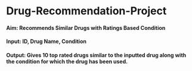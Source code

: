 # Drug-Recommendation-Project

#### Aim: Recommends Similar Drugs with Ratings Based Condition
#### Input: ID, Drug Name, Condition
#### Output: Gives 10 top rated drugs similar to the inputted drug along with the condition for which the drug has been used.

